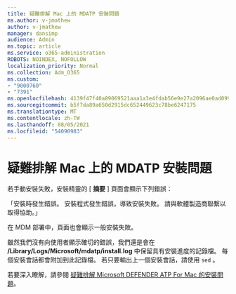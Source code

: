 ```yaml
---
title: 疑難排解 Mac 上的 MDATP 安裝問題
ms.author: v-jmathew
author: v-jmathew
manager: dansimp
audience: Admin
ms.topic: article
ms.service: o365-administration
ROBOTS: NOINDEX, NOFOLLOW
localization_priority: Normal
ms.collection: Adm_O365
ms.custom:
- "9000760"
- "7391"
ms.openlocfilehash: 4139f47f40a89069521aaa1a3e4fdab56e9e27a2096ae0ad099be827f60d51fc
ms.sourcegitcommit: b5f7da89a650d2915dc652449623c78be6247175
ms.translationtype: MT
ms.contentlocale: zh-TW
ms.lasthandoff: 08/05/2021
ms.locfileid: "54090983"
---
```

# <a name="troubleshoot-mdatp-installation-problems-on-a-mac"></a>疑難排解 Mac 上的 MDATP 安裝問題

若手動安裝失敗，安裝精靈的 [ **摘要** ] 頁面會顯示下列錯誤：

「安裝時發生錯誤。 安裝程式發生錯誤，導致安裝失敗。 請與軟體製造商聯繫以取得協助。」

在 MDM 部署中，頁面也會顯示一般安裝失敗。

雖然我們沒有向使用者顯示確切的錯誤，我們還是會在 **/Library/Logs/Microsoft/mdatp/install.log** 中保留具有安裝進度的記錄檔。 每個安裝會話都會附加到此記錄檔。 若只要輸出上一個安裝會話，請使用 `sed` 。

若要深入瞭解，請參閱 [疑難排解 Microsoft DEFENDER ATP For Mac 的安裝問題](https://go.microsoft.com/fwlink/?linkid=2144615)。
